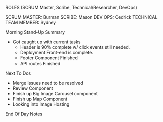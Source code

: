 ROLES (SCRUM Master, Scribe, Technical/Researcher, DevOps)

SCRUM MASTER: Burman SCRIBE: Mason DEV OPS: Cedrick TECHNICAL TEAM MEMBER: Sydney

Morning Stand-Up Summary

* Got caught up with current tasks
  * Header is 90% complete w/ click events still needed.
  * Deployment Front-end is complete.
  * Footer Component Finished
  * API routes Finished

Next To Dos

* Merge Issues need to be resolved
* Review Component
* Finish up Big Image Carousel component
* Finish up Map Component
* Looking into Image Hosting

End Of Day Notes

